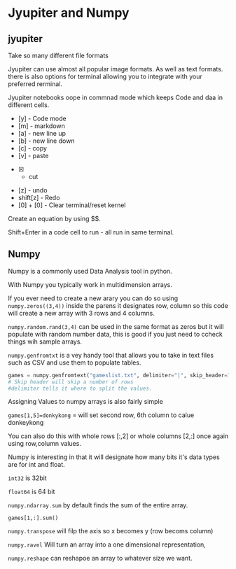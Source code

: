 # Jyupiter and Numpy

## jyupiter

Take so many different file formats

Jyupiter can use almost all popular image formats. As well as text formats. there is also options for terminal allowing you to integrate with your preferred rerminal.

Jyupiter notebooks oope in commnad mode which keeps Code and daa in different cells.

- [y] - Code mode
- [m] - markdown
- [a] - new line up
- [b] - new line down
- [c] - copy
- [v] - paste
- [x] - cut
- [z] - undo
- shift[z] - Redo
- [0] + [0] - Clear terminal/reset kernel

Create an equation by using $$. 

Shift+Enter in a code cell to run - all run in same terminal. 


## Numpy

Numpy is a commonly used Data Analysis tool in python. 

With Numpy you typically work in multidimension arrays. 

If you ever need to create a new arary you can do so using `numpy.zeros((3,4))` inside the parens it designates row, column so this code will create a new array with 3 rows and 4 columns.

`numpy.random.rand(3,4)` can be used in the same format as zeros but it will populate with random number data, this is good if you just need to ccheck things wih sample arrays.

`numpy.genfromtxt` is a vey handy tool that allows you to take in text files such as CSV and use them to populate tables. 

```py
games = numpy.genfromtext("gameslist.txt", delimiter="|", skip_header=1)
# Skip header will skip a number of rows
#delimiter tells it where to split the values.

```

Assigning Values to numpy arrays is also fairly simple 

`games[1,5]=donkykong` = will set second row, 6th column to calue donkeykong

You can also do this with whole rows [:,2] or whole columns [2,:] once again using row,column values. 

Numpy is interesting in that it will designate how many bits it's data types are for int and float.

`int32` is 32bit

`float64` is 64 bit

`numpy.ndarray.sum` by default finds the sum of the entire array. 

`games[1,:].sum()` 

`numpy.transpose` will filp the axis so x becomes y (row becoms column)

`numpy.ravel` Will turn an array into a one dimensional representation,

`numpy.reshape` can reshapoe an array to whatever size we want. 
